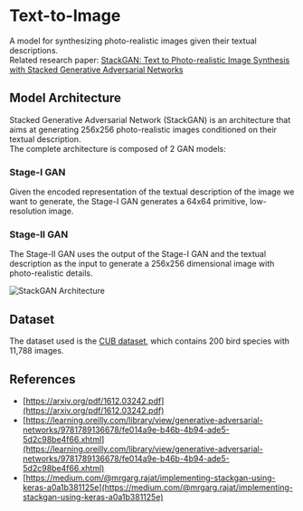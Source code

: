 # Text-to-Image
A model for synthesizing photo-realistic images given their textual descriptions.  
Related research paper: [StackGAN: Text to Photo-realistic Image Synthesis with Stacked Generative Adversarial Networks](https://arxiv.org/pdf/1612.03242.pdf)

## Model Architecture
Stacked Generative Adversarial Network (StackGAN) is an architecture that aims at generating 256x256 photo-realistic images conditioned on their textual description.  
The complete architecture is composed of 2 GAN models:

### Stage-I GAN
Given the encoded representation of the textual description of the image we want to generate, the Stage-I GAN generates a 64x64 primitive, low-resolution image.

### Stage-II GAN
The Stage-II GAN uses the output of the Stage-I GAN and the textual description as the input to generate a 256x256 dimensional image with photo-realistic details.

![StackGAN Architecture](https://user-images.githubusercontent.com/31109495/94064358-32e02d00-fe07-11ea-8ae0-a53e443f9509.png)

## Dataset
The dataset used is the [CUB dataset](https://drive.google.com/open?id=0B3y_msrWZaXLT1BZdVdycDY5TEE), which contains 200 bird species with 11,788 images.

## References
- [https://arxiv.org/pdf/1612.03242.pdf](https://arxiv.org/pdf/1612.03242.pdf)
- [https://learning.oreilly.com/library/view/generative-adversarial-networks/9781789136678/fe014a9e-b46b-4b94-ade5-5d2c98be4f66.xhtml](https://learning.oreilly.com/library/view/generative-adversarial-networks/9781789136678/fe014a9e-b46b-4b94-ade5-5d2c98be4f66.xhtml)
- [https://medium.com/@mrgarg.rajat/implementing-stackgan-using-keras-a0a1b381125e](https://medium.com/@mrgarg.rajat/implementing-stackgan-using-keras-a0a1b381125e)

